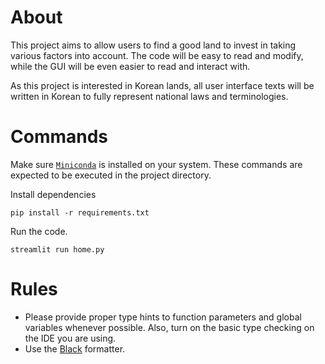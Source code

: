 # About

This project aims to allow users to find a good land to invest in taking various factors into account. The code will be easy to read and modify, while the GUI will be even easier to read and interact with.

As this project is interested in Korean lands, all user interface texts will be written in Korean to fully represent national laws and terminologies.

# Commands

Make sure [`Miniconda`](https://docs.conda.io/en/latest/miniconda.html) is installed on your system. These commands are expected to be executed in the project directory.

Install dependencies

```
pip install -r requirements.txt
```

Run the code.

```
streamlit run home.py
```

# Rules

- Please provide proper type hints to function parameters and global variables whenever possible. Also, turn on the basic type checking on the IDE you are using.
- Use the [Black](https://github.com/psf/black) formatter.
